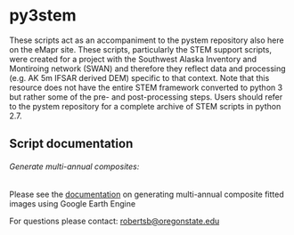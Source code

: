 # py3stem
These scripts act as an accompaniment to the pystem repository also here on the eMapr site. These scripts, particularly the STEM support scripts, were created for a project with the Southwest Alaska Inventory and Montiroing network (SWAN) and therefore they reflect data and processing (e.g. AK 5m IFSAR derived DEM) specific to that context. Note that this resource does not have the entire STEM framework converted to python 3 but rather some of the pre- and post-processing steps. Users should refer to the pystem repository for a complete archive of STEM scripts in python 2.7.

## Script documentation 
###### Generate multi-annual composites: 
Please see the [documentation](https://docs.google.com/document/d/1jZlcqwqajsnpDLvuhBNi60GB3Wl95gbMG19IYUxq2E4/edit?usp=sharing) on generating multi-annual composite fitted images using Google Earth Engine 


For questions please contact: robertsb@oregonstate.edu
